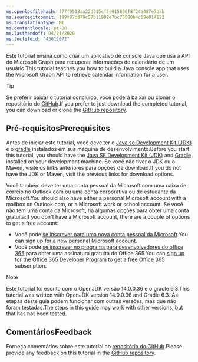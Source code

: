 ```yaml
---
ms.openlocfilehash: f77f0518aa22d015cf5e915886f8f24a487e7bab
ms.sourcegitcommit: 189f87d879c57b11992e7bc75580b4c69e014122
ms.translationtype: MT
ms.contentlocale: pt-BR
ms.lasthandoff: 04/21/2020
ms.locfileid: "43612072"
---
```

<!-- markdownlint-disable MD002 MD041 -->

<span data-ttu-id="54938-101">Este tutorial ensina como criar um aplicativo de console Java que usa a API do Microsoft Graph para recuperar informações de calendário de um usuário.</span><span class="sxs-lookup"><span data-stu-id="54938-101">This tutorial teaches you how to build a Java console app that uses the Microsoft Graph API to retrieve calendar information for a user.</span></span>

> [!TIP]
> <span data-ttu-id="54938-102">Se preferir baixar o tutorial concluído, você poderá baixar ou clonar o repositório do [GitHub](https://github.com/microsoftgraph/msgraph-training-java).</span><span class="sxs-lookup"><span data-stu-id="54938-102">If you prefer to just download the completed tutorial, you can download or clone the [GitHub repository](https://github.com/microsoftgraph/msgraph-training-java).</span></span>

## <a name="prerequisites"></a><span data-ttu-id="54938-103">Pré-requisitos</span><span class="sxs-lookup"><span data-stu-id="54938-103">Prerequisites</span></span>

<span data-ttu-id="54938-104">Antes de iniciar este tutorial, você deve ter o [Java se Development Kit (JDK)](https://java.com/en/download/faq/develop.xml) e o [gradle](https://gradle.org/) instalados em sua máquina de desenvolvimento.</span><span class="sxs-lookup"><span data-stu-id="54938-104">Before you start this tutorial, you should have the [Java SE Development Kit (JDK)](https://java.com/en/download/faq/develop.xml) and [Gradle](https://gradle.org/) installed on your development machine.</span></span> <span data-ttu-id="54938-105">Se você não tiver o JDK ou o Maven, visite os links anteriores para opções de download.</span><span class="sxs-lookup"><span data-stu-id="54938-105">If you do not have the JDK or Maven, visit the previous links for download options.</span></span>

<span data-ttu-id="54938-106">Você também deve ter uma conta pessoal da Microsoft com uma caixa de correio no Outlook.com ou uma conta corporativa ou de estudante da Microsoft.</span><span class="sxs-lookup"><span data-stu-id="54938-106">You should also have either a personal Microsoft account with a mailbox on Outlook.com, or a Microsoft work or school account.</span></span> <span data-ttu-id="54938-107">Se você não tem uma conta da Microsoft, há algumas opções para obter uma conta gratuita:</span><span class="sxs-lookup"><span data-stu-id="54938-107">If you don't have a Microsoft account, there are a couple of options to get a free account:</span></span>

- <span data-ttu-id="54938-108">Você pode [se inscrever para uma nova conta pessoal da Microsoft](https://signup.live.com/signup?wa=wsignin1.0&rpsnv=12&ct=1454618383&rver=6.4.6456.0&wp=MBI_SSL_SHARED&wreply=https://mail.live.com/default.aspx&id=64855&cbcxt=mai&bk=1454618383&uiflavor=web&uaid=b213a65b4fdc484382b6622b3ecaa547&mkt=E-US&lc=1033&lic=1).</span><span class="sxs-lookup"><span data-stu-id="54938-108">You can [sign up for a new personal Microsoft account](https://signup.live.com/signup?wa=wsignin1.0&rpsnv=12&ct=1454618383&rver=6.4.6456.0&wp=MBI_SSL_SHARED&wreply=https://mail.live.com/default.aspx&id=64855&cbcxt=mai&bk=1454618383&uiflavor=web&uaid=b213a65b4fdc484382b6622b3ecaa547&mkt=E-US&lc=1033&lic=1).</span></span>
- <span data-ttu-id="54938-109">Você pode [se inscrever no programa para desenvolvedores do office 365](https://developer.microsoft.com/office/dev-program) para obter uma assinatura gratuita do Office 365.</span><span class="sxs-lookup"><span data-stu-id="54938-109">You can [sign up for the Office 365 Developer Program](https://developer.microsoft.com/office/dev-program) to get a free Office 365 subscription.</span></span>

> [!NOTE]
> <span data-ttu-id="54938-110">Este tutorial foi escrito com o OpenJDK versão 14.0.0.36 e o gradle 6,3.</span><span class="sxs-lookup"><span data-stu-id="54938-110">This tutorial was written with OpenJDK version 14.0.0.36 and Gradle 6.3.</span></span> <span data-ttu-id="54938-111">As etapas deste guia podem funcionar com outras versões, mas que não foram testadas.</span><span class="sxs-lookup"><span data-stu-id="54938-111">The steps in this guide may work with other versions, but that has not been tested.</span></span>

## <a name="feedback"></a><span data-ttu-id="54938-112">Comentários</span><span class="sxs-lookup"><span data-stu-id="54938-112">Feedback</span></span>

<span data-ttu-id="54938-113">Forneça comentários sobre este tutorial no [repositório do GitHub](https://github.com/microsoftgraph/msgraph-training-java).</span><span class="sxs-lookup"><span data-stu-id="54938-113">Please provide any feedback on this tutorial in the [GitHub repository](https://github.com/microsoftgraph/msgraph-training-java).</span></span>
